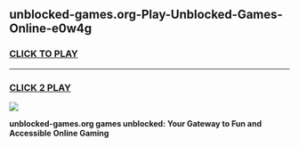 
## unblocked-games.org-Play-Unblocked-Games-Online-e0w4g
<h3>
<a href="https://premium76.site?title=unblocked-games.org&ref=24A">CLICK TO PLAY</a></h3>
<hr>

<h3>
<a href="https://premium76.site?title=unblocked-games.org&ref=24A">CLICK 2 PLAY</a>
  
</h3>

<a href="https://premium76.site?title=unblocked-games.org&ref=24A"><img src="https://clearcache.store/games.png"></a>


**unblocked-games.org games unblocked: Your Gateway to Fun and Accessible Online Gaming**
